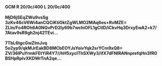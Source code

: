 #### GCM R 20/0c/400 L 20/0c/400
**MjD6jSEqZWu9vsSg**<br/>**3zKv46cV6Wi4anCQCiKtiGktZgWLMO2MAq6es+RvMZE=**<br/>**ZLIn/Fo4ROh6A0NQvPrD2Iy69b7wchiOFL1gCtlD/iCkvHq3DrxyEwA2+k7/7Atav9sR9gh2nj42TEvi...**<br/><br/>
**7TbL6tgcGwZImJvq**<br/>**5o2yp9/qkMJrEakBD8MCbEOYJsYoivYqk2srYCm9xQ8=**<br/>**ZV/36IPuYrmkFEtYiR4Y7//hH5xycIThSXWy3/ifX7dFNlRANnprefqHn3fR0BSHpRpIvXKDWrTnA2qe...**